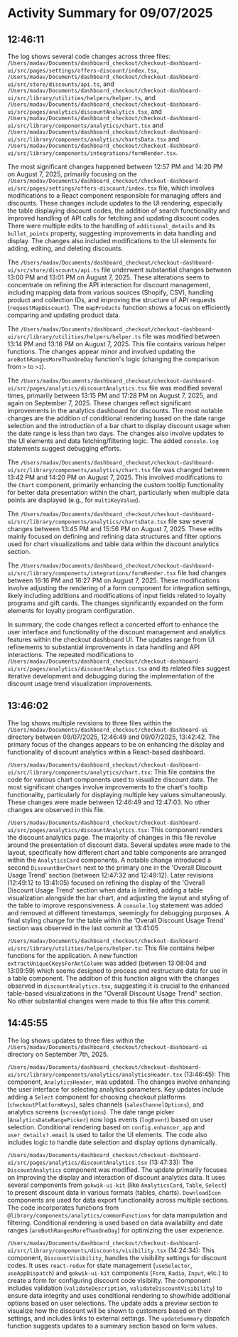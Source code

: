 # Activity Summary for 09/07/2025

## 12:46:11
The log shows several code changes across three files: `/Users/madav/Documents/dashboard_checkout/checkout-dashboard-ui/src/pages/settings/offers-discount/index.tsx`, `/Users/madav/Documents/dashboard_checkout/checkout-dashboard-ui/src/store/discounts/api.ts`, and `/Users/madav/Documents/dashboard_checkout/checkout-dashboard-ui/src/library/utilities/helpers/helper.ts`, and `/Users/madav/Documents/dashboard_checkout/checkout-dashboard-ui/src/pages/analytics/discountAnalytics.tsx`, and `/Users/madav/Documents/dashboard_checkout/checkout-dashboard-ui/src/library/components/analytics/chart.tsx` and `/Users/madav/Documents/dashboard_checkout/checkout-dashboard-ui/src/library/components/analytics/chartsData.tsx` and `/Users/madav/Documents/dashboard_checkout/checkout-dashboard-ui/src/library/components/integrations/formRender.tsx`.

The most significant changes happened between 12:57 PM and 14:20 PM on August 7, 2025, primarily focusing on the `/Users/madav/Documents/dashboard_checkout/checkout-dashboard-ui/src/pages/settings/offers-discount/index.tsx` file, which involves modifications to a React component responsible for managing offers and discounts.  These changes include updates to the UI rendering, especially the table displaying discount codes, the addition of search functionality and improved handling of API calls for fetching and updating discount codes. There were multiple edits to the handling of `additional_details` and its `bullet_points` property, suggesting improvements in data handling and display.  The changes also included modifications to the UI elements for adding, editing, and deleting discounts.

The `/Users/madav/Documents/dashboard_checkout/checkout-dashboard-ui/src/store/discounts/api.ts` file underwent substantial changes between 13:00 PM and 13:01 PM on August 7, 2025.  These alterations seem to concentrate on refining the API interaction for discount management, including mapping data from various sources (Shopify, CSV), handling product and collection IDs, and improving the structure of API requests (`requestMapDiscount`).  The `mapProducts` function shows a focus on efficiently comparing and updating product data.

The `/Users/madav/Documents/dashboard_checkout/checkout-dashboard-ui/src/library/utilities/helpers/helper.ts` file was modified between 13:14 PM and 13:16 PM on August 7, 2025. This file contains various helper functions. The changes  appear minor and involved updating the `areBothRangesMoreThanOneDay` function's logic  (changing the comparison from `>` to `>1`).

The `/Users/madav/Documents/dashboard_checkout/checkout-dashboard-ui/src/pages/analytics/discountAnalytics.tsx` file was modified several times,  primarily between 13:15 PM and 17:28 PM on August 7, 2025, and again on September 7, 2025.  These changes reflect significant improvements in the analytics dashboard for discounts.  The most notable changes are the addition of conditional rendering based on the date range selection and the introduction of a bar chart to display discount usage when the date range is less than two days. The changes also involve updates to the UI elements and  data fetching/filtering logic.  The added `console.log` statements suggest debugging efforts.

The `/Users/madav/Documents/dashboard_checkout/checkout-dashboard-ui/src/library/components/analytics/chart.tsx` file was changed between 13:42 PM and 14:20 PM on August 7, 2025. This involved modifications to the `Chart` component, primarily enhancing the custom tooltip functionality for better data presentation within the chart, particularly  when multiple data points are displayed (e.g., for `multiKeyValue`).

The `/Users/madav/Documents/dashboard_checkout/checkout-dashboard-ui/src/library/components/analytics/chartsData.tsx` file saw several changes between 13:45 PM and 15:56 PM on August 7, 2025. These edits mainly focused on defining and refining data structures and filter options used for chart visualizations and table data within the discount analytics section.

The `/Users/madav/Documents/dashboard_checkout/checkout-dashboard-ui/src/library/components/integrations/formRender.tsx` file had changes between 16:16 PM and 16:27 PM on August 7, 2025. These modifications involve adjusting the rendering of a form component for integration settings, likely including additions and modifications of input fields related to loyalty programs and gift cards.  The changes significantly expanded on the form elements for loyalty program configuration.

In summary, the code changes reflect a concerted effort to enhance the user interface and functionality of the discount management and analytics features within the checkout dashboard UI.  The updates range from UI refinements to substantial improvements in data handling and API interactions. The repeated modifications to `/Users/madav/Documents/dashboard_checkout/checkout-dashboard-ui/src/pages/analytics/discountAnalytics.tsx` and its related files suggest iterative development and debugging during the implementation of the discount usage trend visualization improvements.


## 13:46:02
The log shows multiple revisions to three files within the `/Users/madav/Documents/dashboard_checkout/checkout-dashboard-ui` directory between 09/07/2025, 12:46:49 and 09/07/2025, 13:42:42.  The primary focus of the changes appears to be on enhancing the display and functionality of discount analytics within a React-based dashboard.

`/Users/madav/Documents/dashboard_checkout/checkout-dashboard-ui/src/library/components/analytics/chart.tsx`: This file contains the code for various chart components used to visualize discount data.  The most significant changes involve improvements to the chart's tooltip functionality, particularly for displaying multiple key values simultaneously.  These changes were made between 12:46:49 and 12:47:03. No other changes are observed in this file.

`/Users/madav/Documents/dashboard_checkout/checkout-dashboard-ui/src/pages/analytics/discountAnalytics.tsx`: This component renders the discount analytics page.  The majority of changes in this file revolve around the presentation of discount data.  Several updates were made to the layout, specifically how different chart and table components are arranged within the `AnalyticsCard` components.  A notable change introduced a second `DiscountBarChart` next to the primary one in the 'Overall Discount Usage Trend' section (between 12:47:32 and 12:49:12).  Later revisions (12:49:12 to 13:41:05) focused on refining the display of the 'Overall Discount Usage Trend' section when data is limited, adding a table visualization alongside the bar chart, and adjusting the layout and styling of the table to improve responsiveness.  A `console.log` statement was added and removed at different timestamps, seemingly for debugging purposes.  A final styling change for the table within the ‘Overall Discount Usage Trend’ section was observed in the last commit at 13:41:05


`/Users/madav/Documents/dashboard_checkout/checkout-dashboard-ui/src/library/utilities/helpers/helper.ts`: This file contains helper functions for the application.  A new function `extractUniqueCKeysForAntColumn` was added (between 13:08:04 and 13:09:59) which seems designed to process and restructure data for use in a table component.  The addition of this function aligns with the changes observed in `discountAnalytics.tsx`, suggesting it is crucial to the enhanced table-based visualizations in the "Overall Discount Usage Trend" section.  No other substantial changes were made to this file after this commit.


## 14:45:55
The log shows updates to three files within the `/Users/madav/Documents/dashboard_checkout/checkout-dashboard-ui` directory on September 7th, 2025.


`/Users/madav/Documents/dashboard_checkout/checkout-dashboard-ui/src/library/components/analytics/analyticsHeader.tsx` (13:46:45): This component, `AnalyticsHeader`,  was updated.  The changes involve enhancing the user interface for selecting analytics parameters.  Key updates include adding a `Select` component for choosing checkout platforms (`checkoutPlatformKeys`), sales channels (`salesChannelOptions`), and analytics screens (`screenOptions`).  The date range picker (`AnalyticsDateRangePicker`) now logs events (`logEvent`) based on user selection. Conditional rendering based on `config.enhancer_app` and `user_details?.email` is used to tailor the UI elements. The code also includes logic to handle date selection and display options dynamically.


`/Users/madav/Documents/dashboard_checkout/checkout-dashboard-ui/src/pages/analytics/discountAnalytics.tsx` (13:47:33):  The `DiscountAnalytics` component was modified.  The update primarily focuses on improving the display and interaction of discount analytics data.  It uses several components from `gokwik-ui-kit` (like `AnalyticsCard`, `Table`, `Select`) to present discount data in various formats (tables, charts).  `DownloadIcon` components are used for data export functionality across multiple sections. The code incorporates functions from `@library/components/analytics/commonFunctions` for data manipulation and filtering.  Conditional rendering is used based on data availability and date ranges (`areBothRangesMoreThanOneDay`) for optimizing the user experience.


`/Users/madav/Documents/dashboard_checkout/checkout-dashboard-ui/src/library/components/discounts/visibility.tsx` (14:24:34): This component, `DiscountVisibility`, handles the visibility settings for discount codes. It uses `react-redux` for state management (`useSelector`, `useAppDispatch`) and `gokwik-ui-kit` components (`Form`, `Radio`, `Input`, etc.) to create a form for configuring discount code visibility.  The component includes validation (`validateDescription`, `validateDiscountVisibility`) to ensure data integrity and uses conditional rendering to show/hide additional options based on user selections.  The update adds a preview section to visualize how the discount will be shown to customers based on their settings, and includes links to external settings.  The `updateSummary` dispatch function suggests updates to a summary section based on form values.
